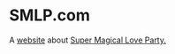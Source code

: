# SMLP.com

A [website](http://smlp.pesce.host) about [Super Magical Love Party.](https://github.com/nickpesce/SuperMagicalLoveParty)
